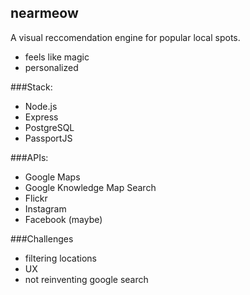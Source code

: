 ## nearmeow
A visual reccomendation engine for popular local spots.

- feels like magic
- personalized

###Stack:
- Node.js
- Express
- PostgreSQL
- PassportJS

###APIs:
- Google Maps
- Google Knowledge Map Search
- Flickr
- Instagram
- Facebook (maybe)

###Challenges
- filtering locations
- UX
- not reinventing google search
